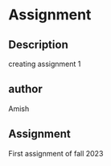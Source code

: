 # Assignment
## Description
creating assignment 1
## author
Amish
## Assignment
First assignment of fall 2023

 